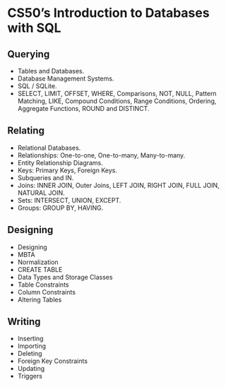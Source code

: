 # CS50’s Introduction to Databases with SQL

## Querying
- Tables and  Databases.
- Database Management Systems. 
- SQL / SQLite.
- SELECT, LIMIT, OFFSET, WHERE, Comparisons, NOT, NULL, Pattern Matching, LIKE, Compound Conditions, Range Conditions, Ordering, Aggregate Functions, ROUND and  DISTINCT.
## Relating
- Relational Databases.
- Relationships: One-to-one, One-to-many, Many-to-many.
- Entity Relationship Diagrams.
- Keys: Primary Keys, Foreign Keys.
- Subqueries  and  IN.
- Joins: INNER JOIN, Outer Joins, LEFT JOIN, RIGHT JOIN, FULL JOIN, NATURAL JOIN.
- Sets: INTERSECT, UNION, EXCEPT.
- Groups: GROUP BY, HAVING.
## Designing
- Designing
- MBTA
- Normalization
- CREATE TABLE
- Data Types and Storage Classes
- Table Constraints
- Column Constraints
- Altering Tables

## Writing
- Inserting
- Importing
- Deleting
- Foreign Key Constraints
- Updating
- Triggers




